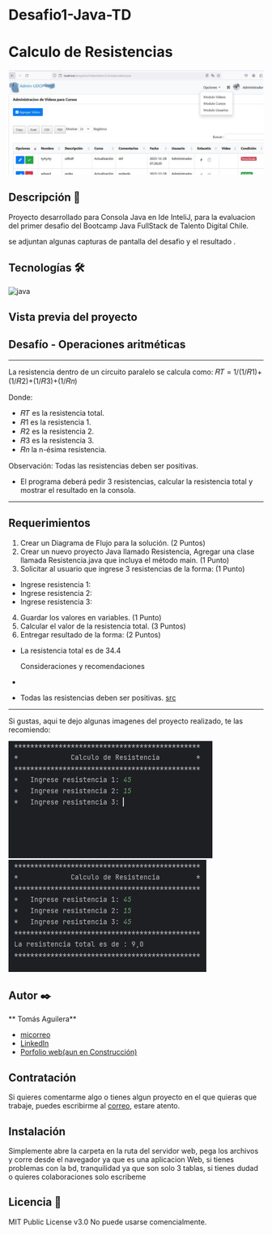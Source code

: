﻿# Desafio1-Java-TD
# Calculo de Resistencias 

![Imagen del proyecto](https://github.com/TomasAguileraCastillo/Gestor-de-archivos-de-video-2.0/blob/main/imagenes%20del%20sistema/Captura2.JPG)

## Descripción 📑

Proyecto desarrollado para Consola Java en Ide InteliJ, para la evaluacion del primer desafio del Bootcamp Java FullStack 
de Talento Digital Chile.

se adjuntan algunas capturas de pantalla del desafio y el resultado .


## Tecnologías 🛠







<p>
  <img src="https://www.vectorlogo.zone/logos/java/java-horizontal.svg" alt="java" width="125" height="45"/>
</p>

## Vista previa del proyecto

Desafío - Operaciones aritméticas
-
***
La resistencia dentro de un circuito paralelo se calcula como:
𝑅𝑇 = 1/(1/𝑅1)+(1/𝑅2)+(1/𝑅3)+(1/𝑅𝑛)

Donde:
- 𝑅𝑇 es la resistencia total.
- 𝑅1 es la resistencia 1.
- 𝑅2 es la resistencia 2.
- 𝑅3 es la resistencia 3.
- 𝑅𝑛 la n-ésima resistencia.

Observación: Todas las resistencias deben ser positivas.

- El programa deberá pedir 3 resistencias, calcular la resistencia total y mostrar el resultado en
la consola.

***

   Requerimientos 
-
1. Crear un Diagrama de Flujo para la solución.   (2 Puntos)
2. Crear un nuevo proyecto Java llamado Resistencia, Agregar una clase llamada Resistencia.java 
que incluya el método main.   (1 Punto)
3. Solicitar al usuario que ingrese 3 resistencias de la forma: (1 Punto)
-   Ingrese resistencia 1:
-  Ingrese resistencia 2:
-  Ingrese resistencia 3:

4. Guardar los valores en variables.   (1 Punto)
5. Calcular el valor de la resistencia total.   (3 Puntos)
6. Entregar resultado de la forma: (2 Puntos)
-
   La resistencia total es de 34.4
   
 


   Consideraciones y recomendaciones
-   
- Todas las resistencias deben ser positivas.
[src](src)
**********************************************************************************************************


Si gustas, aqui te dejo algunas imagenes del proyecto realizado, te las recomiendo:

![Captura del proyecto](https://raw.githubusercontent.com/TomasAguileraCastillo/Resistencia/main/imagenes%20del%20proyecto/Captura.JPG)
![Captura del proyecto](https://raw.githubusercontent.com/TomasAguileraCastillo/Resistencia/main/imagenes%20del%20proyecto/Captura1.JPG)

## Autor ✒️
** Tomás Aguilera**

* [micorreo](tomasaguilerac@live.cl)
* [LinkedIn](https://www.linkedin.com/in/tomásaguilera)
* [Porfolio web(aun en Construcción)](https://tu-dominio.com/)

## Contratación
Si quieres comentarme algo o tienes algun proyecto en el que quieras que trabaje, puedes escribirme al [correo](tomasaguilerac@live.cl), estare atento.

## Instalación
Simplemente abre la carpeta en la ruta del servidor web, pega los archivos y corre desde el navegador ya que es una aplicacion Web, si tienes problemas con la bd, tranquilidad ya que son solo 3 tablas, si tienes dudad o quieres colaboraciones solo escribeme

## Licencia 📄
MIT Public License v3.0
No puede usarse comencialmente.
